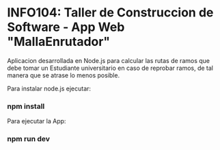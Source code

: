 # INFO104: Taller de Construccion de Software - App Web "MallaEnrutador"

Aplicacion desarrollada en Node.js para calcular las rutas de ramos que debe tomar un Estudiante universitario en caso de reprobar ramos, de tal manera que se atrase lo menos posible.

Para instalar node.js ejecutar:

### npm install

Para ejecutar la App:

### npm run dev

